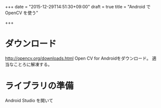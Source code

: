 +++
date = "2015-12-29T14:51:30+09:00"
draft = true
title = "Android で OpenCV を使う"

+++

# ダウンロード
http://opencv.org/downloads.html
Open CV for Androidをダウンロード。
適当なことろに解凍する。

# ライブラリの準備
Android Studio を開いて
